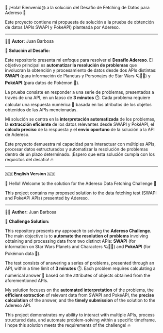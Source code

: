 👋 ¡Hola! Bienvenid@ a la solución del Desafío de Fetching de Datos para Adereso 🚀

Este proyecto contiene mi propuesta de solución a la prueba de obtención de datos (APIs SWAPI y PokeAPI) planteada por Adereso.

---

👨‍💻 **Autor:** Juan Barbosa

**🎯 Solución al Desafío:**

Este repositorio presenta mi enfoque para resolver el **Desafío Adereso**. El objetivo principal es **automatizar la resolución de problemas** que involucran la obtención y procesamiento de datos desde dos APIs distintas: **SWAPI** (para información de Planetas y Personajes de Star Wars 🪐🧑‍🚀) y **PokéAPI** (para datos de Pokémon 🐹).

La prueba consiste en responder a una serie de problemas, presentados a través de una API, en un lapso de **3 minutos** ⏱️. Cada problema requiere calcular una respuesta numérica 🔢 basada en los atributos de los objetos obtenidos de las APIs mencionadas.

Mi solución se centra en la **interpretación automatizada** de los problemas, la **extracción eficiente** de los datos relevantes desde SWAPI y PokéAPI, el **cálculo preciso** de la respuesta y el **envío oportuno** de la solución a la API de Adereso.

Este proyecto demuestra mi capacidad para interactuar con múltiples APIs, procesar datos estructurados y automatizar la resolución de problemas dentro de un plazo determinado. ¡Espero que esta solución cumpla con los requisitos del desafío! 🔥

---

🇬🇧 **English Version** 🇬🇧

👋 Hello! Welcome to the solution for the Adereso Data Fetching Challenge 🚀

This project contains my proposed solution to the data fetching test (SWAPI and PokeAPI APIs) presented by Adereso.

---

👨‍💻 **Author:** Juan Barbosa

**🎯 Challenge Solution:**

This repository presents my approach to solving the **Adereso Challenge**. The main objective is to **automate the resolution of problems** involving obtaining and processing data from two distinct APIs: **SWAPI** (for information on Star Wars Planets and Characters 🪐🧑‍🚀) and **PokéAPI** (for Pokémon data 🐹).

The test consists of answering a series of problems, presented through an API, within a time limit of **3 minutes** ⏱️. Each problem requires calculating a numerical answer 🔢 based on the attributes of objects obtained from the aforementioned APIs.

My solution focuses on the **automated interpretation** of the problems, the **efficient extraction** of relevant data from SWAPI and PokéAPI, the **precise calculation** of the answer, and the **timely submission** of the solution to the Adereso API.

This project demonstrates my ability to interact with multiple APIs, process structured data, and automate problem-solving within a specific timeframe. I hope this solution meets the requirements of the challenge! 🔥